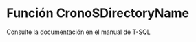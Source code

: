 ﻿---
Autogenerated: true
---

# Función  Crono$DirectoryName

Consulte la documentación en el manual de T-SQL
